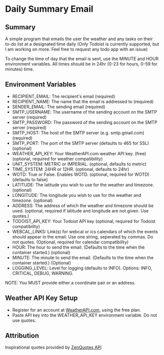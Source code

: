 # Daily Summary Email
## Summary
A simple program that emails the user the weather and any tasks on their to-do list at a designated time daily
(Only Todoist is currently supported, 
but I am working on more. Feel free to request any todo app with an issue)

To change the time of day that the email is sent, use the MINUTE and HOUR environment variables. 
All times should be in 24hr (0-23 for hours, 0-59 for minutes) time.

## Environment Variables
- RECIPIENT_EMAIL: The recipient's email (required)
- RECIPIENT_NAME: The name that the email is addressed to (required)
- SENDER_EMAIL: The sending email (required)
- SMTP_USERNAME: The username of the sending account on the SMTP server (required)
- SMTP_PASSWORD: The password of the sending account on the SMTP server (required)
- SMTP_HOST: The host of the SMTP server (e.g. smtp.gmail.com) (required)
- SMTP_PORT: The port of the SMTP server (defaults to 465 for SSL) (optional)
- WEATHER_API_KEY: Your WeatherAPI.com weather API key. (free) (optional, required for
  weather compatibility)
- UNIT_SYSTEM: METRIC or IMPERIAL. (optional, defaults to metric)
- TIME_SYSTEM: 24HR or 12HR. (optional, defaults to 24hr)
- WOTD: True or False. Enables WOTD. (optional, required for WOTD) (defaults to false)
- LATITUDE: The latitude you wish to use for the weather and timezone. (optional)
- LONGITUDE: The longitude you wish to use for the weather and timezone. (optional)
- ADDRESS: The address of which the weather and timezone should be used. (optional, required if latitude and longitude
  are not given. Use quotes.)
- TODOIST_API_KEY: Your Todoist API key (optional, required for Todoist compatibility)
- WEBCAL_LINKS: Link(s) for webcal or ics calendars of which the events should appear in the email.
  Use one string, seperated by commas. Do not quotes. (Optional, required for calendar
  compatibility)
- HOUR: The hour to send the email. (Defaults to the time when the container started.) (optional)
- MINUTE: The minute to send the email. (Defaults to the time when the container started.) (Optional)
- LOGGING_LEVEL: Level for logging (defaults to INFO). Options: INFO, CRITICAL, DEBUG, WARNING.

NOTE: You MUST provide either a coordinate pair or an address.

## Weather API Key Setup
- Register for an account at [WeatherAPI.com](https://www.weatherapi.com/), using the free plan.
- Paste API key into the WEATHER_API_KEY environment variable. Do not use quotes.

## Attribution

Inspirational quotes provided by <a href="https://zenquotes.io/" target="_blank">ZenQuotes API</a>